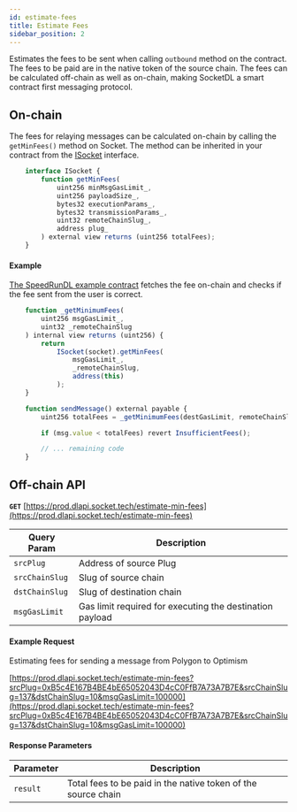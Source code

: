 ```yaml
---
id: estimate-fees
title: Estimate Fees
sidebar_position: 2
---
```


Estimates the fees to be sent when calling `outbound` method on the contract. The fees to be paid are in the native token of the source chain. The fees can be calculated off-chain as well as on-chain, making SocketDL a smart contract first messaging protocol.

## On-chain

The fees for relaying messages can be calculated on-chain by calling the `getMinFees()` method on Socket. The method can be inherited in your contract from the [ISocket](../Interfaces/ISocket.md) interface. 

```javascript
    interface ISocket {
        function getMinFees(
            uint256 minMsgGasLimit_,
            uint256 payloadSize_,
            bytes32 executionParams_,
            bytes32 transmissionParams_,
            uint32 remoteChainSlug_,
            address plug_
        ) external view returns (uint256 totalFees);
    }
```

#### Example
[The SpeedRunDL example contract](https://github.com/SocketDotTech/socketDL-examples/blob/main/src/SpeedRunDL/SocketSpeedRunGoerli.sol) fetches the fee on-chain and checks if the fee sent from the user is correct.

```javascript
    function _getMinimumFees(
        uint256 msgGasLimit_,
        uint32 _remoteChainSlug
    ) internal view returns (uint256) {
        return
            ISocket(socket).getMinFees(
                msgGasLimit_,
                _remoteChainSlug,
                address(this)
            );
    }

    function sendMessage() external payable {
        uint256 totalFees = _getMinimumFees(destGasLimit, remoteChainSlug);

        if (msg.value < totalFees) revert InsufficientFees();

        // ... remaining code
    }
```


## Off-chain API

**`GET`** [https://prod.dlapi.socket.tech/estimate-min-fees](https://prod.dlapi.socket.tech/estimate-min-fees)

| Query Param | Description |
| --- | --- |
| `srcPlug` | Address of source Plug |
| `srcChainSlug` | Slug of source chain |
| `dstChainSlug` | Slug of destination chain |
| `msgGasLimit`| Gas limit required for executing the destination payload |

#### Example Request

Estimating fees for sending a message from Polygon to Optimism 

[https://prod.dlapi.socket.tech/estimate-min-fees?srcPlug=0xB5c4E167B4BE4bE65052043D4cC0FfB7A73A7B7E&srcChainSlug=137&dstChainSlug=10&msgGasLimit=100000](https://prod.dlapi.socket.tech/estimate-min-fees?srcPlug=0xB5c4E167B4BE4bE65052043D4cC0FfB7A73A7B7E&srcChainSlug=137&dstChainSlug=10&msgGasLimit=100000)

#### Response Parameters

| Parameter | Description |
| --- | --- |
| `result` | Total fees to be paid in the native token of the source chain |
